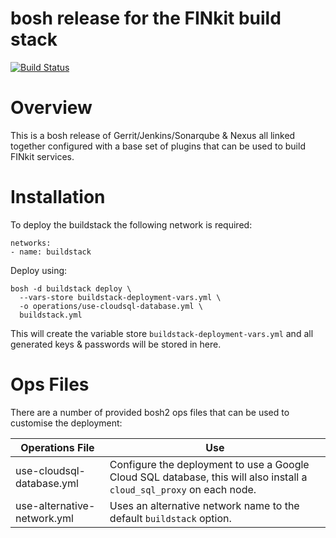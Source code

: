 # bosh release for the FINkit build stack

[![Build Status](https://travis-ci.org/FINkit/buildstack-boshrelease.svg?branch=master)](https://travis-ci.org/FINkit/buildstack-boshrelease)

# Overview

This is a bosh release of Gerrit/Jenkins/Sonarqube & Nexus all linked together configured with a base set of plugins that can be used to build FINkit services.

# Installation

To deploy the buildstack the following network is required:

```
networks:
- name: buildstack
```

Deploy using:

```
bosh -d buildstack deploy \
  --vars-store buildstack-deployment-vars.yml \
  -o operations/use-cloudsql-database.yml \
  buildstack.yml
```

This will create the variable store `buildstack-deployment-vars.yml` and all generated keys & passwords will be stored in here.

# Ops Files

There are a number of provided bosh2 ops files that can be used to customise the deployment:

Operations File | Use
------------ | -------------
use-cloudsql-database.yml | Configure the deployment to use a Google Cloud SQL database, this will also install a `cloud_sql_proxy` on each node.
use-alternative-network.yml | Uses an alternative network name to the default `buildstack` option.
